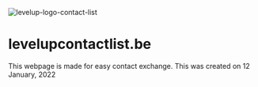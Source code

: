 ![levelup-logo-contact-list](https://user-images.githubusercontent.com/25233962/172013599-3966ab2c-942c-4cd9-9721-be02d1b6ef67.png)
# levelupcontactlist.be
This webpage is made for easy contact exchange. This was created on 12 January, 2022
